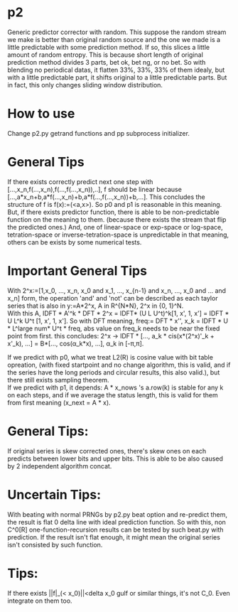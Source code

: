 # p2
Generic predictor corrector with random. This suppose the random stream we make is better than original random source and the one we made is a little predictable with some prediction method. If so, this slices a little amount of random entropy. This is because short length of original prediction method divides 3 parts, bet ok, bet ng, or no bet. So with blending no periodical datas, it flatten 33%, 33%, 33% of them idealy, but with a little predictable part, it shifts original to a little predictable parts. But in fact, this only changes sliding window distribution.

# How to use
Change p2.py getrand functions and pp subprocess initializer.

# General Tips
If there exists correctly predict next one step with \[...,x_n,f(...,x_n),f(...,f(...,x_n)),..\], f should be linear because \[...,a\*x_n+b,a\*f(...,x_n)+b,a\*f(...,f(...,x_n))+b,...\]. This concludes the structure of f is f(x):=(\<a,x\>). So p0 and p1 is reasonable in this meaning. But, if there exists predictor function, there is able to be non-predictable function on the meaning to them. (because there exists the stream that flip the predicted ones.)
And, one of linear-space or exp-space or log-space, tetration-space or inverse-tetration-space is unpredictable in that meaning, others can be exists by some numerical tests.

# Important General Tips
With 2^x:=\[1,x_0, ..., x_n, x_0 and x_1, ..., x_{n-1} and x_n, ..., x_0 and ... and x_n\] form, the operation 'and' and 'not' can be described as each taylor series that is also in y:=A\*2^x, A in R^{N\*N}, 2^x in {0, 1}^N.  
With this A, IDFT \* A'^k \* DFT \* 2^x = IDFT\* (U L U^t)^k\[1, x', 1, x'\] = IDFT \* U L^k U^t \[1, x', 1, x'\]. So with DFT meaning, freq:= DFT \* x'', x_k = IDFT \* U \* L^large num\* U^t \* freq, abs value on freq_k needs to be near the fixed point from first. this concludes: 2^x -> IDFT * \[..., a_k \* cis(x\*(2^x)'\_k + x'\_k), ...\] = B\*\[..., cos(&alpha;\_k\*x), ...\], &alpha;\_k in \[-&pi;,&pi;].  

If we predict with p0, what we treat L2(R) is cosine value with bit table opreation, (with fixed startpoint and no change algorithm, this is valid, and if the series have the long periods and circular results, this also valid.), but there still exists sampling theorem.  
If we predict with p1, it depends: A \* x_nows 's a.row(k) is stable for any k on each steps, and if we average the status length, this is valid for them from first meaning (x_next = A \* x).

# General Tips:
If original series is skew corrected ones, there's skew ones on each predicts between lower bits and upper bits. This is able to be also caused by 2 independent algorithm concat.

# Uncertain Tips:
With beating with normal PRNGs by p2.py beat option and re-predict them, the result is flat 0 delta line with ideal prediction function. So with this, non C^0\[R\] one-function-recursion results can be tested by such beat.py with prediction. If the result isn't flat enough, it might mean the original series isn't consisted by such function.

# Tips:
If there exists ||f|\_(&lt; x_0)||&lt;delta x_0 gulf or similar things, it's not C_0. Even integrate on them too.
